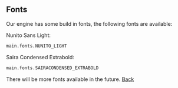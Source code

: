 ## Fonts
Our engine has some build in fonts, the following fonts are available:

Nunito Sans Light:
```python
main.fonts.NUNITO_LIGHT
```
Saira Condensed Extrabold:
```python
main.fonts.SAIRACONDENSED_EXTRABOLD
```

There will be more fonts available in the future.
[Back](keys.md)
